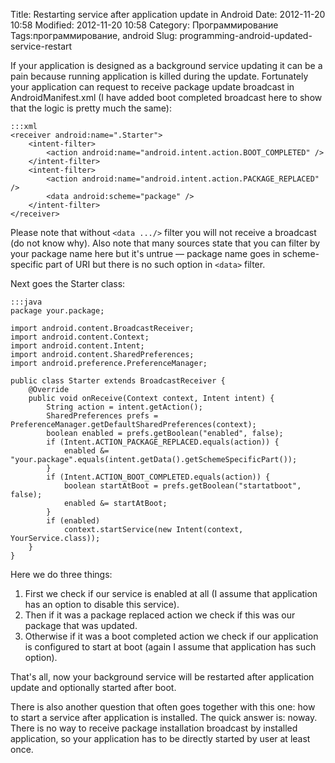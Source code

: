 Title: Restarting service after application update in Android
Date: 2012-11-20 10:58
Modified: 2012-11-20 10:58
Category: Программирование
Tags:программирование, android
Slug: programming-android-updated-service-restart

If your application is designed as a background service updating it can be a pain because running application is killed during the update. Fortunately your application can request to receive package update broadcast in AndroidManifest.xml (I have added boot completed broadcast here to show that the logic is pretty much the same):

<!-- PELICAN_END_SUMMARY -->

    :::xml
    <receiver android:name=".Starter">
        <intent-filter>
            <action android:name="android.intent.action.BOOT_COMPLETED" />
        </intent-filter>
        <intent-filter>
            <action android:name="android.intent.action.PACKAGE_REPLACED" />
            <data android:scheme="package" />
        </intent-filter>
    </receiver>

Please note that without ```<data .../>``` filter you will not receive a broadcast (do not know why). Also note that many sources state that you can filter by your package name here but it's untrue — package name goes in scheme-specific part of URI but there is no such option in ```<data>``` filter.

Next goes the Starter class:

    :::java
    package your.package;

    import android.content.BroadcastReceiver;
    import android.content.Context;
    import android.content.Intent;
    import android.content.SharedPreferences;
    import android.preference.PreferenceManager;

    public class Starter extends BroadcastReceiver {
        @Override
        public void onReceive(Context context, Intent intent) {
            String action = intent.getAction();
            SharedPreferences prefs = PreferenceManager.getDefaultSharedPreferences(context);
            boolean enabled = prefs.getBoolean("enabled", false);
            if (Intent.ACTION_PACKAGE_REPLACED.equals(action)) {
                enabled &= "your.package".equals(intent.getData().getSchemeSpecificPart());
            }
            if (Intent.ACTION_BOOT_COMPLETED.equals(action)) {
                boolean startAtBoot = prefs.getBoolean("startatboot", false);
                enabled &= startAtBoot;
            }
            if (enabled)
                context.startService(new Intent(context, YourService.class));
        }
    }

Here we do three things:

1. First we check if our service is enabled at all (I assume that application has an option to disable this service).
2. Then if it was a package replaced action we check if this was our package that was updated.
3. Otherwise if it was a boot completed action we check if our application is configured to start at boot (again I assume that application has such option).

That's all, now your background service will be restarted after application update and optionally started after boot.

There is also another question that often goes together with this one: how to start a service after application is installed. The quick answer is: noway. There is no way to receive package installation broadcast by installed application, so your application has to be directly started by user at least once.
